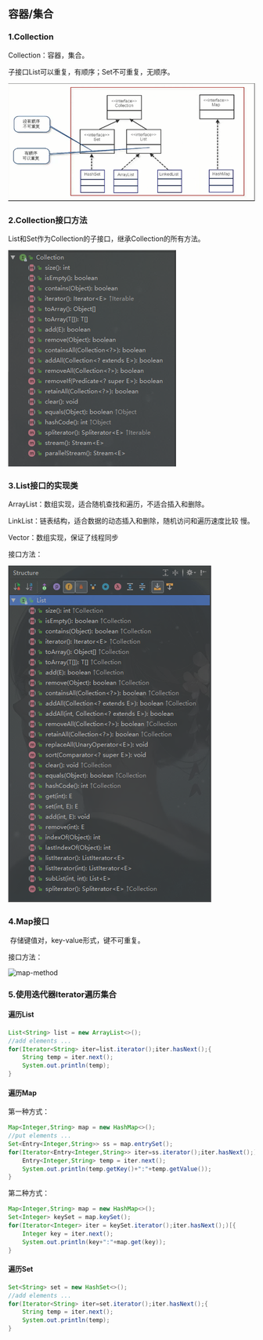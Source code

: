 ## 容器/集合

### 1.Collection

Collection：容器，集合。

子接口List可以重复，有顺序；Set不可重复，无顺序。

![collection](<collection.png>)

### 2.Collection接口方法

List和Set作为Collection的子接口，继承Collection的所有方法。

![collection-method](<collection-method.png>)

### 3.List接口的实现类

ArrayList：数组实现，适合随机查找和遍历，不适合插入和删除。

LinkList：链表结构，适合数据的动态插入和删除，随机访问和遍历速度比较
慢。

Vector：数组实现，保证了线程同步

接口方法：

![list-method](<list-method.png>)

### 4.Map接口

​	存储键值对，key-value形式，键不可重复。

接口方法：

![map-method](<https://zsy0216.coding.me/images/java/javase/map-method.png>)

### 5.使用迭代器Iterator遍历集合

#### 遍历List

```java
List<String> list = new ArrayList<>();
//add elements ...
for(Iterator<String> iter=list.iterator();iter.hasNext();{
    String temp = iter.next();
    System.out.println(temp);
}
```

#### 遍历Map

第一种方式：

```java
Map<Integer,String> map = new HashMap<>();
//put elements ...
Set<Entry<Integer,String>> ss = map.entrySet();
for(Iterator<Entry<Integer,String>> iter=ss.iterator();iter.hasNext();){
	Entry<Integer,String> temp = iter.next();
    System.out.println(temp.getKey()+":"+temp.getValue());
}
```

第二种方式：

```java
Map<Integer,String> map = new HashMap<>();
Set<Integer> keySet = map.keySet();
for(Iterator<Integer> iter = keySet.iterator();iter.hasNext();)[{
    Integer key = iter.next();
    System.out.println(key+":"+map.get(key));
}
```

#### 遍历Set

```java
Set<String> set = new HashSet<>();
//add elements ...
for(Iterator<String> iter=set.iterator();iter.hasNext();{
    String temp = iter.next();
    System.out.println(temp);
}
```

